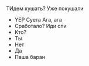 ТИдем кушать?
Уже покушали
- YEP
Суета
Ага, ага
- Сработало?
  Иди спи
- Кто?
- Ты
- Нет
- Да
- Паша баран
